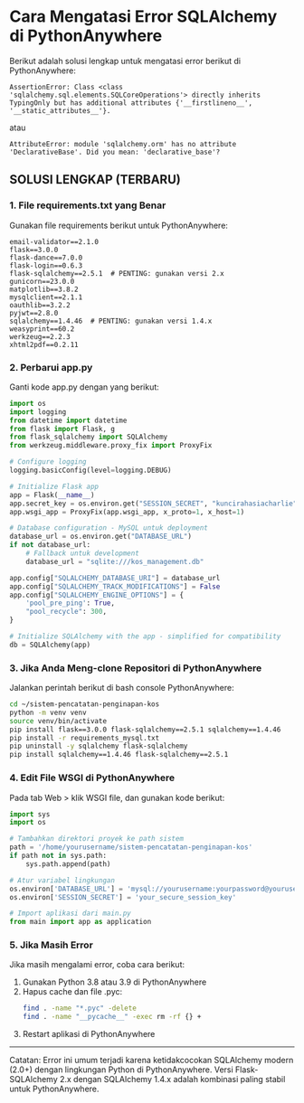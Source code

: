 # Cara Mengatasi Error SQLAlchemy di PythonAnywhere

Berikut adalah solusi lengkap untuk mengatasi error berikut di PythonAnywhere:

```
AssertionError: Class <class 'sqlalchemy.sql.elements.SQLCoreOperations'> directly inherits TypingOnly but has additional attributes {'__firstlineno__', '__static_attributes__'}.
```

atau

```
AttributeError: module 'sqlalchemy.orm' has no attribute 'DeclarativeBase'. Did you mean: 'declarative_base'?
```

## SOLUSI LENGKAP (TERBARU)

### 1. File requirements.txt yang Benar

Gunakan file requirements berikut untuk PythonAnywhere:

```
email-validator==2.1.0
flask==3.0.0
flask-dance==7.0.0
flask-login==0.6.3
flask-sqlalchemy==2.5.1  # PENTING: gunakan versi 2.x
gunicorn==23.0.0
matplotlib==3.8.2
mysqlclient==2.1.1
oauthlib==3.2.2
pyjwt==2.8.0
sqlalchemy==1.4.46  # PENTING: gunakan versi 1.4.x
weasyprint==60.2
werkzeug==2.2.3
xhtml2pdf==0.2.11
```

### 2. Perbarui app.py

Ganti kode app.py dengan yang berikut:

```python
import os
import logging
from datetime import datetime
from flask import Flask, g
from flask_sqlalchemy import SQLAlchemy
from werkzeug.middleware.proxy_fix import ProxyFix

# Configure logging
logging.basicConfig(level=logging.DEBUG)

# Initialize Flask app
app = Flask(__name__)
app.secret_key = os.environ.get("SESSION_SECRET", "kuncirahasiacharlie")
app.wsgi_app = ProxyFix(app.wsgi_app, x_proto=1, x_host=1)

# Database configuration - MySQL untuk deployment
database_url = os.environ.get("DATABASE_URL")
if not database_url:
    # Fallback untuk development
    database_url = "sqlite:///kos_management.db"

app.config["SQLALCHEMY_DATABASE_URI"] = database_url
app.config["SQLALCHEMY_TRACK_MODIFICATIONS"] = False
app.config["SQLALCHEMY_ENGINE_OPTIONS"] = {
    'pool_pre_ping': True,
    "pool_recycle": 300,
}

# Initialize SQLAlchemy with the app - simplified for compatibility
db = SQLAlchemy(app)
```

### 3. Jika Anda Meng-clone Repositori di PythonAnywhere

Jalankan perintah berikut di bash console PythonAnywhere:

```bash
cd ~/sistem-pencatatan-penginapan-kos
python -m venv venv
source venv/bin/activate
pip install flask==3.0.0 flask-sqlalchemy==2.5.1 sqlalchemy==1.4.46
pip install -r requirements_mysql.txt
pip uninstall -y sqlalchemy flask-sqlalchemy
pip install sqlalchemy==1.4.46 flask-sqlalchemy==2.5.1
```

### 4. Edit File WSGI di PythonAnywhere

Pada tab Web > klik WSGI file, dan gunakan kode berikut:

```python
import sys
import os

# Tambahkan direktori proyek ke path sistem
path = '/home/yourusername/sistem-pencatatan-penginapan-kos'
if path not in sys.path:
    sys.path.append(path)

# Atur variabel lingkungan
os.environ['DATABASE_URL'] = 'mysql://yourusername:yourpassword@yourusername.mysql.pythonanywhere-services.com/yourusername$kos_db'
os.environ['SESSION_SECRET'] = 'your_secure_session_key'

# Import aplikasi dari main.py
from main import app as application
```

### 5. Jika Masih Error

Jika masih mengalami error, coba cara berikut:

1. Gunakan Python 3.8 atau 3.9 di PythonAnywhere
2. Hapus cache dan file .pyc:
   ```bash
   find . -name "*.pyc" -delete
   find . -name "__pycache__" -exec rm -rf {} +
   ```
3. Restart aplikasi di PythonAnywhere

---

Catatan: Error ini umum terjadi karena ketidakcocokan SQLAlchemy modern (2.0+) dengan lingkungan Python di PythonAnywhere. Versi Flask-SQLAlchemy 2.x dengan SQLAlchemy 1.4.x adalah kombinasi paling stabil untuk PythonAnywhere.